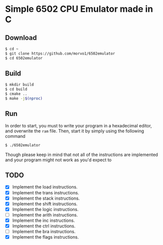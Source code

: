 # Simple 6502 CPU Emulator made in C

## Download 
```bash
$ cd ~
$ git clone https://github.com/morvo1/6502emulator
$ cd 6502emulator
```

## Build
```bash
$ mkdir build
$ cd build
$ cmake ..
$ make -j$(nproc)
```

## Run
In order to start, you must to write your program in a hexadecimal editor, and overwrite the `ram` file. Then, start it by simply using the following command
```bash
$ ./6502emulator
```
Though please keep in mind that not all of the instructions are implemented and your program might not work as you'd expect to

## TODO
- [X] Implement the load instructions.
- [X] Implement the trans instructions.
- [X] Implement the stack instructions.
- [X] Implement the shift instructions.
- [X] Implement the logic instructions.
- [ ] Implement the arith instructions.
- [X] Implement the inc instructions.
- [X] Implement the ctrl instructions.
- [ ] Implement the bra instructions.
- [X] Implement the flags instructions.